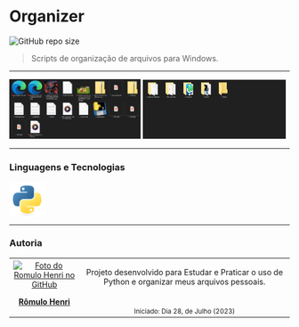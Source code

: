 # Organizer

![GitHub repo size](https://img.shields.io/github/repo-size/romhenri/organizer?style=for-the-badge)

> Scripts de organização de arquivos para Windows.

<hr>

<div display="inline">
<img width="46.8%" src="./src/before.png" alt="exemplo imagem">
<img width="51.13%" src="./src/after.png" alt="exemplo imagem">
</div>
<hr>

### Linguagens e Tecnologias

<div display="inline_block">
<!-- <a href="https://github.com/romhenri/javascript" target="_blank" alt="JavaScript"><img align="center" alt="JavaScript" height="54" width="72" src="https://raw.githubusercontent.com/devicons/devicon/master/icons/javascript/javascript-plain.svg"></a>
<a href="https://github.com/romhenri/html" target="_blank"><img align="center" alt="HTML" height="54" width="72" src="https://raw.githubusercontent.com/devicons/devicon/master/icons/html5/html5-original.svg"></a>
<a href="https://github.com/romhenri/css" target="_blank"><img align="center" alt="CSS" height="54" width="72" src="https://raw.githubusercontent.com/devicons/devicon/master/icons/css3/css3-original.svg"></a>
<a href="https://github.com/romhenri/python" target="_blank"> -->
<img align="center" alt="Python" height="62" width="64" src="https://raw.githubusercontent.com/devicons/devicon/master/icons/python/python-original.svg"></a>
<!--<a href="https://github.com/romhenri/C" target="_blank"> <img align="center" alt="C" height="54" width="72"src="https://cdn.jsdelivr.net/gh/devicons/devicon/icons/c/c-original.svg"></a>
<a href="#" target="_blank"><img align="center" alt="GDScript" height="54" width="65" src="https://raw.githubusercontent.com/romhenri/romhenri/main/icons/godot.svg"></a>
<a href="https://github.com/romhenri/react" target="_blank"><img align="center" alt="React.js" height="54" width="72" src="https://cdn.jsdelivr.net/gh/devicons/devicon/icons/react/react-original.svg"/></a>
<a href="#" target="_blank"><img align="center" alt="Vite.js" height="54" width="72" src="https://github.com/romhenri/romhenri/raw/main/icons/vitejs.svg"/></a><a href="#" target="_blank"><img align="center"alt="Webpack" height="52" width="72" src="https://cdn.jsdelivr.net/gh/devicons/devicon/icons/webpack/webpack-plain.svg" /></a>
<a href="#" target="_blank"><img align="center" alt="ESLint" height="52" width="72" src="https://cdn.jsdelivr.net/gh/devicons/devicon/icons/eslint/eslint-original.svg" /></a>
<a href="https://github.com/romhenri/css/tree/main/bootstrap" target="_blank"><img align="center" alt="Bootstrap" height="54" width="72" src="https://cdn.jsdelivr.net/gh/devicons/devicon/icons/bootstrap/bootstrap-original.svg"></a>
<a href="https://github.com/romhenri/css/tree/main/tailwindcss" target="_blank"><img align="center" alt="Tailwind CSS" height="54" width="72" src="https://cdn.jsdelivr.net/gh/devicons/devicon/icons/tailwindcss/tailwindcss-plain.svg"/></a>
<a href="#"><img align="center" alt="Sass" height="54" width="72" src="https://cdn.jsdelivr.net/gh/devicons/devicon/icons/sass/sass-original.svg" />
</a> -->

</div>

<hr>

<!-- ### Colaboradores

<table>
  <tr>
    <td align="center">
      <a href="https://github.com/romhenri">
        <img src="https://avatars.githubusercontent.com/u/123867521?v=4" width="100px;" alt="Foto do Romulo Henri no GitHub"/><br>
        <sub>
          <b>Rômulo Henri</b>
        </sub>
      </a>
    </td>
    <td align="center">
      <a href="https://github.com/j4marcos">
        <img src="https://avatars.githubusercontent.com/u/28969800?v=4" width="100px;" alt="Foto do João Marcos"/><br>
        <sub>
          <b>João Marcos</b>
        </sub>
      </a>
    </td>
    <td align="center">
      <a href="https://github.com/Teixeira007">
        <img src="https://avatars.githubusercontent.com/u/63069432?v=4" width="100px;" alt="Foto do Vinicius Teixeira"/><br>
        <sub>
          <b>Vinicius Teixeira</b>
        </sub>
      </a>
    </td>
    <td align="center">
      <a href="https://github.com/Edwirgess">
        <img src="https://avatars.githubusercontent.com/u/106113740?v=4" width="100px;" alt="Foto do Edwirges"/><br>
        <sub>
          <b>Edwirges</b>
        </sub>
      </a>
    </td>
    <td align="center">
      <a href="https://github.com/romhenri">
        <img src="https://avatars.githubusercontent.com/u/123867521?v=4" width="100px;" alt="Foto do Romulo Henri no GitHub"/><br>
        <sub>
          <b>Rômulo Henri</b>
        </sub>
      </a>
    </td>
  </tr>
</table> -->

### Autoria

<table>
  <tr>
    <td width="25%" align="center">
      <a href="https://github.com/romhenri">
        <img src="https://avatars.githubusercontent.com/u/123867521?v=4" width="200px" alt="Foto do Romulo Henri no GitHub"/><br>
        <p>
          <b>Rômulo Henri</b>
        </sub>
      </a>
    </td>
    <td width="75%" align="center">
        <p>Projeto desenvolvido para Estudar e Praticar o uso de Python e organizar meus arquivos pessoais.</p> <br>
        <sub>Iniciado: Dia 28, de Julho (2023)</sub>
    </td>
  </tr>
</table>